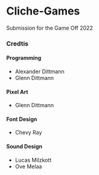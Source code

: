 # Cliche-Games
Submission for the Game Off 2022

### Credtis
#### Programming
 - Alexander Dittmann
 - Glenn Dittmann
#### Pixel Art
 - Glenn Dittmann
#### Font Design
 - Chevy Ray
#### Sound Design
 - Lucas Milzkott
 - Ove Melaa

